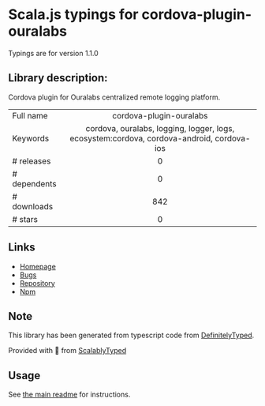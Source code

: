 
# Scala.js typings for cordova-plugin-ouralabs

Typings are for version 1.1.0

## Library description:
Cordova plugin for Ouralabs centralized remote logging platform.

|                    |                 |
| ------------------ | :-------------: |
| Full name          | cordova-plugin-ouralabs |
| Keywords           | cordova, ouralabs, logging, logger, logs, ecosystem:cordova, cordova-android, cordova-ios |
| # releases         | 0 |
| # dependents       | 0 |
| # downloads        | 842 |
| # stars            | 0 |

## Links
- [Homepage](https://github.com/justin-credible/cordova-plugin-ouralabs#readme)
- [Bugs](https://github.com/justin-credible/cordova-plugin-ouralabs/issues)
- [Repository](https://github.com/justin-credible/cordova-plugin-ouralabs)
- [Npm](https://www.npmjs.com/package/cordova-plugin-ouralabs)
    


## Note
This library has been generated from typescript code from [DefinitelyTyped](https://definitelytyped.org).

Provided with :purple_heart: from [ScalablyTyped](https://github.com/oyvindberg/ScalablyTyped)

## Usage
See [the main readme](../../readme.md) for instructions.


